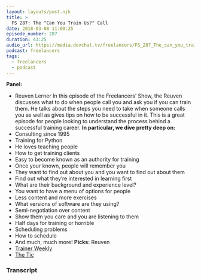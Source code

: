 ```yaml
---
layout: layouts/post.njk
title: >
  FS 287: The "Can You Train Us?" Call
date: 2018-03-08 11:00:25
episode_number: 287
duration: 43:25
audio_url: https://media.devchat.tv/freelancers/FS_287_The_can_you_train_us_call.mp3
podcast: freelancers
tags:
  - freelancers
  - podcast
---
```


**Panel:**

- Reuven Lerner
  In this episode of the Freelancers’ Show, the Reuven discusses what to do when people call you and ask you if you can train them. He talks about the steps you need to take when someone calls you as well as gives tips on how to be successful in it. This is a great episode for people looking to understand the process behind a successful training career. **In particular, we dive pretty deep on:&nbsp;**
- Consulting since 1995
- Training for Python
- He loves teaching people
- How to get training clients
- Easy to become known as an authority for training
- Once your known, people will remember you
- They want to find out about you and you want to find out about them
- Find out what they’re interested in learning first
- What are their background and experience level?
- You want to have a menu of options for people
- Less content and more exercises
- What versions of software are they using?
- Semi-negotiation over content
- Show them you care and you are listening to them
- Half days for training or horrible
- Scheduling problems
- How to schedule
- And much, much more!
  **Picks:** Reuven
- [Trainer Weekly](https://lerner.co.il/trainer-weekly/)
- [The Tic](https://www.amazon.com/dp/B01J776HVW/?ref=dvm_us_dl_sl_go_ast_tck%7Cc_217420500387_m_iLzV5qNt-dc_s__&gclid=Cj0KCQiAuP7UBRDiARIsAFpxiRJEF6a9oOuEeD40C8nEVv4s4kKeAuBooSBbhMdgKb_VtcXWxxDrYpkaAqMwEALw_wcB)

### Transcript
